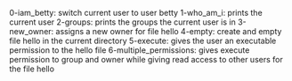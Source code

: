 0-iam_betty: switch current user to user betty
1-who_am_i: prints the current user
2-groups: prints the groups the current user is in
3-new_owner: assigns a new owner for file hello
4-empty: create and empty file hello in the current directory
5-execute: gives the user an executable permission to the hello file
6-multiple_permissions: gives execute permission to group and owner while giving read access to other users for the file hello

